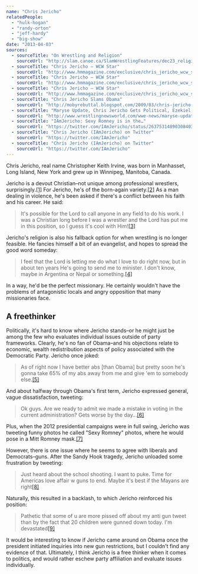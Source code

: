 ```yaml
---
name: "Chris Jericho"
relatedPeople:
  - "hulk-hogan"
  - "randy-orton"
  - "jeff-hardy"
  - "big-show"
date: "2013-04-03"
sources:
  - sourceTitle: "On Wrestling and Religion"
    sourceUrl: "http://slam.canoe.ca/SlamWrestlingFeatures/dec23_religion.html"
  - sourceTitle: "Chris Jericho – WCW Star"
    sourceUrl: "http://www.hmmagazine.com/exclusive/chris_jericho_wcw_star200306/index.php?page=all"
  - sourceTitle: "Chris Jericho – WCW Star"
    sourceUrl: "http://www.hmmagazine.com/exclusive/chris_jericho_wcw_star200306/index.php?page=all"
  - sourceTitle: "Chris Jericho – WCW Star"
    sourceUrl: "http://www.hmmagazine.com/exclusive/chris_jericho_wcw_star200306/index.php?page=all"
  - sourceTitle: "Chris Jericho Slams Obama"
    sourceUrl: "http://mobyrebuttal.blogspot.com/2009/03/chris-jericho-slams-obama.html"
  - sourceTitle: "Maryse Update, Chris Jericho Gets Political, Ezekiel Jackson's Injury & His Return"
    sourceUrl: "http://www.wrestlingnewsworld.com/wwe-news/maryse-update-chris-jericho-gets-political-ezekiel-jackson-s-injury-his-return.php"
  - sourceTitle: "IAmJericho: Sexy Romney is in the…"
    sourceUrl: "https://twitter.com/IAmJericho/status/263753148903084033"
  - sourceTitle: "Chris Jericho (IAmJericho) on Twitter"
    sourceUrl: "https://twitter.com/IAmJericho"
  - sourceTitle: "Chris Jericho (IAmJericho) on Twitter"
    sourceUrl: "https://twitter.com/IAmJericho"
---
```


Chris Jericho, real name Christopher Keith Irvine, was born in Manhasset, Long Island, New York and grew up in Winnipeg, Manitoba, Canada.

Jericho is a devout Christian–not unique among professional wrestlers, surprisingly.<a class="source-citation" href="http://slam.canoe.ca/SlamWrestlingFeatures/dec23_religion.html" title="On Wrestling and Religion">[1]</a> For Jericho, he's of the born-again variety.<a class="source-citation" href="http://www.hmmagazine.com/exclusive/chris_jericho_wcw_star200306/index.php?page=all" title="Chris Jericho – WCW Star">[2]</a> As a man dealing in violence, he's been asked if there's a conflict between his faith and his career. He said:

>It's possible for the Lord to call anyone in any field to do his work. I was a Christian long before I was a wrestler and the Lord has put me in this position, so I guess it's cool with Him!<a class="source-citation" href="http://www.hmmagazine.com/exclusive/chris_jericho_wcw_star200306/index.php?page=all" title="Chris Jericho – WCW Star">[3]</a>

Jericho's religion is also his fallback option for when wrestling is no longer feasible. He fancies himself a bit of an evangelist, and hopes to spread the good word someday:

>I feel that the Lord is letting me do what I love to do right now, but in about ten years He's going to send me to minister. I don't know, maybe in Argentina or Nepal or something.<a class="source-citation" href="http://www.hmmagazine.com/exclusive/chris_jericho_wcw_star200306/index.php?page=all" title="Chris Jericho – WCW Star">[4]</a>

In a way, he'd be the perfect missionary. He certainly wouldn't have the problems of antagonistic locals and angry opposition that many missionaries face.


## A freethinker

Politically, it's hard to know where Jericho stands–or he might just be among the few who evaluates individual issues outside of party frameworks. Clearly, he's no fan of Obama–and his objections relate to economic, wealth redistribution aspects of policy associated with the Democratic Party. Jericho once joked:

>As of right now I have better abs [than Obama] but pretty soon he's gonna take 65% of my abs away from me and give 'em to somebody else.<a class="source-citation" href="http://mobyrebuttal.blogspot.com/2009/03/chris-jericho-slams-obama.html" title="Chris Jericho Slams Obama">[5]</a>

And about halfway through Obama's first term, Jericho expressed general, vague dissatisfaction, tweeting:

>Ok guys. Are we ready to admit we made a mistake in voting in the current administration? Gets worse by the day…<a class="source-citation" href="http://www.wrestlingnewsworld.com/wwe-news/maryse-update-chris-jericho-gets-political-ezekiel-jackson-s-injury-his-return.php" title="Maryse Update, Chris Jericho Gets Political, Ezekiel Jackson&apos;s Injury &amp; His Return">[6]</a>

Plus, when the 2012 presidential campaigns were in full swing, Jericho was tweeting funny photos he called "Sexy Romney" photos, where he would pose in a Mitt Romney mask.<a class="source-citation" href="https://twitter.com/IAmJericho/status/263753148903084033" title="IAmJericho: Sexy Romney is in the…">[7]</a>

However, there is one issue where he seems to agree with liberals and Democrats–guns. After the Sandy Hook tragedy, Jericho unloaded some frustration by tweeting:

>Just heard about the school shooting. I want to puke. Time for Americas love affair w guns to end. Maybe it's best if the Mayans are right<a class="source-citation" href="https://twitter.com/IAmJericho" title="Chris Jericho (IAmJericho) on Twitter">[8]</a>

Naturally, this resulted in a backlash, to which Jericho reinforced his position:

>Pathetic that some of u are more pissed off about my anti gun tweet than by the fact that 20 children were gunned down today. I'm devastated<a class="source-citation" href="https://twitter.com/IAmJericho" title="Chris Jericho (IAmJericho) on Twitter">[9]</a>

It would be interesting to know if Jericho came around on Obama once the president initiated inquiries into new gun restrictions, but I couldn't find any evidence of that. Ultimately, I think Jericho is a free thinker when it comes to politics, and would rather eschew party affiliation and evaluate issues individually.